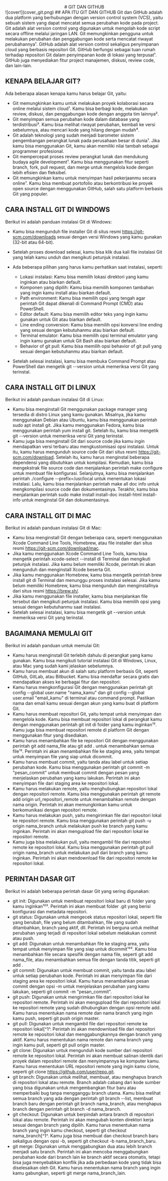<div align="center">
# GIT DAN GITHUB
</div>
![cover!](cover_git.png)
## APA ITU GIT DAN GITHUB
Git dan GitHub adalah dua platform yang berhubungan dengan version control system (VCS), yaitu sebuah sistem yang dapat mencatat semua perubahan kode pada project. Git adalah alat version control yang digunakan untuk mengolah kode script secara offline melalui jaringan LAN. Git memungkinkan pengguna untuk melakukan perubahan dan penggabungan kode serta mencatat riwayat perubahannya¹. GitHub adalah alat version control sekaligus penyimpanan cloud yang berbasis repositori Git. GitHub berfungsi sebagai tuan rumah terhadap repositori Git dalam penyimpanan kode di lokasi yang terpusat¹. GitHub juga menyediakan fitur project manajemen, diskusi, review code, dan lain-lain.

## KENAPA BELAJAR GIT?
Ada beberapa alasan kenapa kamu harus belajar Git, yaitu:

- Git memungkinkan kamu untuk melakukan proyek kolaborasi secara online melalui sistem cloud¹. Kamu bisa berbagi kode, melakukan review, diskusi, dan penggabungan kode dengan anggota tim lainnya².
- Git menyimpan semua perubahan kode dalam database yang terdistribusi³. Kamu bisa melihat riwayat perubahan, kembali ke versi sebelumnya, atau mencari kode yang hilang dengan mudah⁴.
- Git adalah teknologi yang sudah menjadi barometer sistem pengembangan perangkat lunak pada perusahaan besar di dunia¹. Jika kamu bisa menggunakan Git, kamu akan memiliki nilai tambah sebagai programmer profesional.
- Git mempercepat proses review perangkat lunak dan mendukung budaya agile development¹. Kamu bisa menggunakan fitur seperti branch, fork, pull request, dan merge untuk mengelola kode dengan lebih efisien dan fleksibel.
- Git memungkinkan kamu untuk menyimpan hasil pekerjaanmu secara online¹. Kamu bisa membuat portofolio atau berkontribusi ke proyek open source dengan menggunakan GitHub, salah satu platform berbasis Git yang populer.

## CARA INSTALL GIT DI WINDOWS
Berikut ini adalah panduan instalasi Git di Windows:

- Kamu bisa mengunduh file installer Git di situs resmi https://git-scm.com/downloads sesuai dengan versi Windows yang kamu gunakan (32-bit atau 64-bit).
- Setelah proses download selesai, kamu bisa klik dua kali file instalasi Git yang telah kamu unduh dan mengikuti petunjuk instalasi.
- Ada beberapa pilihan yang harus kamu perhatikan saat instalasi, seperti:

  - Lokasi instalasi: Kamu bisa memilih lokasi direktori yang kamu inginkan atau biarkan default.
  - Komponen yang dipilih: Kamu bisa memilih komponen tambahan yang ingin kamu install atau biarkan default.
  - Path environment: Kamu bisa memilih opsi yang tengah agar perintah Git dapat dikenali di Command Prompt (CMD) atau PowerShell.
  - Editor default: Kamu bisa memilih editor teks yang ingin kamu gunakan untuk Git atau biarkan default.
  - Line ending conversion: Kamu bisa memilih opsi konversi line ending yang sesuai dengan kebutuhanmu atau biarkan default.
  - Terminal emulator: Kamu bisa memilih opsi terminal emulator yang ingin kamu gunakan untuk Git Bash atau biarkan default.
  - Behavior of git pull: Kamu bisa memilih opsi behavior of git pull yang sesuai dengan kebutuhanmu atau biarkan default.

- Setelah selesai instalasi, kamu bisa membuka Command Prompt atau PowerShell dan mengetik git --version untuk memeriksa versi Git yang terinstal.

## CARA INSTALL GIT DI LINUX
Berikut ini adalah panduan instalasi Git di Linux:

- Kamu bisa menginstall Git menggunakan package manager yang tersedia di distro Linux yang kamu gunakan. Misalnya, jika kamu menggunakan Debian atau Ubuntu, kamu bisa menggunakan perintah sudo apt install git. Jika kamu menggunakan Fedora, kamu bisa menggunakan perintah yum install git. Setelah itu, kamu bisa mengetik git --version untuk memeriksa versi Git yang terinstal.
- Kamu juga bisa menginstall Git dari source code jika kamu ingin mendapatkan versi terbaru atau mengkustomisasi opsi instalasi. Untuk itu, kamu harus mengunduh source code Git dari situs resmi https://git-scm.com/download. Setelah itu, kamu harus menginstal beberapa dependensi yang dibutuhkan untuk kompilasi. Kemudian, kamu bisa mengekstrak file source code dan menjalankan perintah make configure untuk membuat file konfigurasi. Selanjutnya, kamu bisa menjalankan perintah ./configure --prefix=/usr/local untuk menentukan lokasi instalasi. Lalu, kamu bisa menjalankan perintah make all doc info untuk mengkompilasi source code dan dokumentasinya. Terakhir, kamu bisa menjalankan perintah sudo make install install-doc install-html install-info untuk menginstal Git dan dokumentasinya.

## CARA INSTALL GIT DI MAC
Berikut ini adalah panduan instalasi Git di Mac:

- Kamu bisa menginstall Git dengan beberapa cara, seperti menggunakan Xcode Command Line Tools, Homebrew, atau file installer dari situs resmi https://git-scm.com/download/mac.
- Jika kamu menggunakan Xcode Command Line Tools, kamu bisa mengetik perintah xcode-select --install di Terminal dan mengikuti petunjuk instalasi. Jika kamu belum memiliki Xcode, perintah ini akan mengunduh dan menginstall Xcode beserta Git.
- Jika kamu menggunakan Homebrew, kamu bisa mengetik perintah brew install git di Terminal dan menunggu proses instalasi selesai. Jika kamu belum memiliki Homebrew, kamu bisa mengunduh dan menginstallnya dari situs resmi https://brew.sh/.
- Jika kamu menggunakan file installer, kamu bisa menjalankan file tersebut dan mengikuti petunjuk instalasi. Kamu bisa memilih opsi yang sesuai dengan kebutuhanmu saat instalasi.
- Setelah selesai instalasi, kamu bisa mengetik git --version untuk memeriksa versi Git yang terinstal.

## BAGAIMANA MEMULAI GIT
Berikut ini adalah panduan untuk memulai Git:

- Kamu harus menginstall Git terlebih dahulu di perangkat yang kamu gunakan. Kamu bisa mengikuti tutorial instalasi Git di Windows, Linux, atau Mac yang sudah kami jelaskan sebelumnya.
- Kamu harus membuat akun di salah satu platform berbasis Git, seperti GitHub, GitLab, atau Bitbucket. Kamu bisa mendaftar secara gratis dan mendapatkan akses ke berbagai fitur dan repositori.
- Kamu harus mengkonfigurasi Git dengan menggunakan perintah git config --global user.name \"nama_kamu\" dan git config --global user.email \"email_kamu\" di terminal atau command prompt. Pastikan nama dan email kamu sesuai dengan akun yang kamu buat di platform Git.
- Kamu harus membuat repositori Git, yaitu tempat untuk menyimpan dan mengelola kode. Kamu bisa membuat repositori lokal di perangkat kamu dengan menggunakan perintah git init di folder yang kamu inginkan¹². Kamu juga bisa membuat repositori remote di platform Git dengan menggunakan fitur yang disediakan.
- Kamu harus menambahkan file ke repositori Git dengan menggunakan perintah git add nama_file atau git add . untuk menambahkan semua file¹². Perintah ini akan menambahkan file ke staging area, yaitu tempat untuk menyimpan file yang siap untuk dicommit.
- Kamu harus membuat commit, yaitu tanda atau label untuk setiap perubahan kode. Kamu bisa menggunakan perintah git commit -m \"pesan_commit\" untuk membuat commit dengan pesan yang menjelaskan perubahan yang kamu lakukan. Perintah ini akan menyimpan file dari staging area ke repositori lokal.
- Kamu harus melakukan remote, yaitu menghubungkan repositori lokal dengan repositori remote. Kamu bisa menggunakan perintah git remote add origin url_repositori_remote untuk menambahkan remote dengan nama origin. Perintah ini akan memungkinkan kamu untuk berkomunikasi dengan repositori remote.
- Kamu harus melakukan push, yaitu mengirimkan file dari repositori lokal ke repositori remote. Kamu bisa menggunakan perintah git push -u origin nama_branch untuk melakukan push ke branch yang kamu inginkan. Perintah ini akan mengupload file dari repositori lokal ke repositori remote.
- Kamu juga bisa melakukan pull, yaitu mengambil file dari repositori remote ke repositori lokal. Kamu bisa menggunakan perintah git pull origin nama_branch untuk melakukan pull dari branch yang kamu inginkan. Perintah ini akan mendownload file dari repositori remote ke repositori lokal.

## PERINTAH DASAR GIT

Berikut ini adalah beberapa perintah dasar Git yang sering digunakan:

- git init: Digunakan untuk membuat repositori lokal baru di folder yang kamu inginkan¹²³. Perintah ini akan membuat folder .git yang berisi konfigurasi dan metadata repositori.
- git status: Digunakan untuk mengecek status repositori lokal, seperti file yang berubah, file yang belum ditambahkan, file yang sudah ditambahkan, branch yang aktif, dll. Perintah ini berguna untuk melihat perubahan yang terjadi di repositori lokal sebelum melakukan commit atau push.
- git add: Digunakan untuk menambahkan file ke staging area, yaitu tempat untuk menyimpan file yang siap untuk dicommit¹²³. Kamu bisa menambahkan file secara spesifik dengan nama file, seperti git add nama_file, atau menambahkan semua file dengan tanda titik, seperti git add .
- git commit: Digunakan untuk membuat commit, yaitu tanda atau label untuk setiap perubahan kode. Perintah ini akan menyimpan file dari staging area ke repositori lokal. Kamu harus menambahkan pesan commit dengan opsi -m untuk menjelaskan perubahan yang kamu lakukan, seperti git commit -m \"pesan_commit\".
- git push: Digunakan untuk mengirimkan file dari repositori lokal ke repositori remote. Perintah ini akan mengupload file dari repositori lokal ke repositori remote yang sudah dihubungkan dengan opsi remote add. Kamu harus menentukan nama remote dan nama branch yang ingin kamu push, seperti git push origin master. 
- git pull: Digunakan untuk mengambil file dari repositori remote ke repositori lokal[^1^. Perintah ini akan mendownload file dari repositori remote ke repositori lokal dan menggabungkannya dengan branch yang aktif. Kamu harus menentukan nama remote dan nama branch yang ingin kamu pull, seperti git pull origin master. 
- git clone: Digunakan untuk mengunduh kode sumber dari repositori remote ke repositori lokal. Perintah ini akan membuat salinan identik dari proyek dalam repositori remote dan menyimpannya ke komputer kamu. Kamu harus menentukan URL repositori remote yang ingin kamu clone, seperti git clone https://github.com/user/repo.git. 
- git branch: Digunakan untuk melihat, membuat, atau menghapus branch di repositori lokal atau remote. Branch adalah cabang dari kode sumber yang bisa digunakan untuk mengembangkan fitur baru atau memperbaiki bug tanpa mengganggu branch utama. Kamu bisa melihat semua branch yang ada dengan perintah git branch --list, membuat branch baru dengan perintah git branch nama_branch, atau menghapus branch dengan perintah git branch -d nama_branch. 
- git checkout: Digunakan untuk berpindah antara branch di repositori lokal atau remote. Perintah ini akan mengubah konten direktori kerja sesuai dengan branch yang dipilih. Kamu harus menentukan nama branch yang ingin kamu checkout, seperti git checkout nama_branch[^1^. Kamu juga bisa membuat dan checkout branch baru sekaligus dengan opsi -b, seperti git checkout -b nama_branch_baru. 
- git merge: Digunakan untuk menggabungkan dua atau lebih branch menjadi satu branch. Perintah ini akan mencoba menggabungkan perubahan kode dari branch lain ke branch aktif secara otomatis, tetapi bisa juga menyebabkan konflik jika ada perbedaan kode yang tidak bisa diselesaikan oleh Git. Kamu harus menentukan nama branch yang ingin kamu gabungkan, seperti git merge nama_branch_lain.


